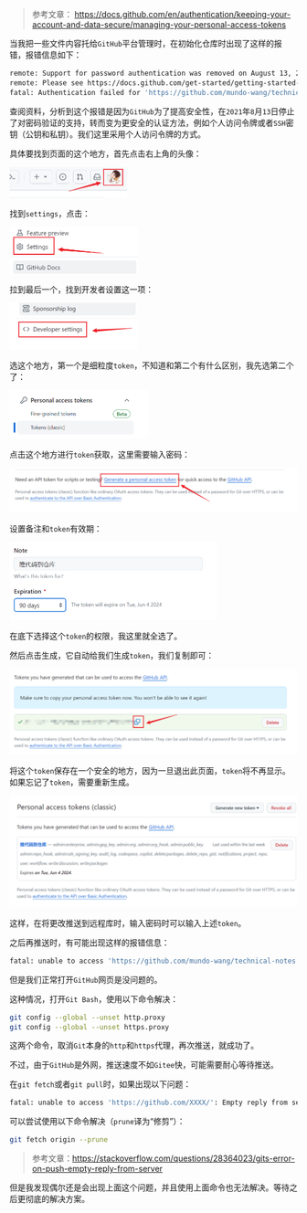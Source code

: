 > 参考文章：
>https://docs.github.com/en/authentication/keeping-your-account-and-data-secure/managing-your-personal-access-tokens

当我把一些文件内容托给`GitHub`平台管理时，在初始化仓库时出现了这样的报错，报错信息如下：

```sh
remote: Support for password authentication was removed on August 13, 2021.
remote: Please see https://docs.github.com/get-started/getting-started-with-git/about-remote-repositories#cloning-with-https-urls for information on currently recommended modes of authentication.
fatal: Authentication failed for 'https://github.com/mundo-wang/technical-notes.git/'
```

查阅资料，分析到这个报错是因为`GitHub`为了提高安全性，在`2021`年`8`月`13`日停止了对密码验证的支持，转而变为更安全的认证方法，例如个人访问令牌或者`SSH`密钥（公钥和私钥）。我们这里采用个人访问令牌的方式。

具体要找到页面的这个地方，首先点击右上角的头像：

<img src="image/image-20240306140520464.png" alt="image-20240306140520464" style="zoom:50%;" />

找到`settings`，点击：

<img src="image/image-20240306140613404.png" alt="image-20240306140613404" style="zoom:50%;" />

拉到最后一个，找到开发者设置这一项：

<img src="image/image-20240306140724427.png" alt="image-20240306140724427" style="zoom:50%;" />

选这个地方，第一个是细粒度`token`，不知道和第二个有什么区别，我先选第二个了：

<img src="image/image-20240306140808989.png" alt="image-20240306140808989" style="zoom:50%;" />

点击这个地方进行`token`获取，这里需要输入密码：

<img src="image/image-20240306140910704.png" alt="image-20240306140910704" style="zoom:50%;" />

设置备注和`token`有效期：

<img src="image/image-20240306140957226.png" alt="image-20240306140957226" style="zoom:50%;" />

在底下选择这个`token`的权限，我这里就全选了。

然后点击生成，它自动给我们生成`token`，我们复制即可：

<img src="image/image-20240306141226639.png" alt="image-20240306141226639" style="zoom:50%;" />

将这个`token`保存在一个安全的地方，因为一旦退出此页面，`token`将不再显示。如果忘记了`token`，需要重新生成。

<img src="image/image-20240306142003352.png" alt="image-20240306142003352" style="zoom:50%;" />

这样，在将更改推送到远程库时，输入密码时可以输入上述`token`。

之后再推送时，有可能出现这样的报错信息：

```sh
fatal: unable to access 'https://github.com/mundo-wang/technical-notes.git/': Failed to connect to github.com port 443: Timed out
```

但是我们正常打开`GitHub`网页是没问题的。

这种情况，打开`Git Bash`，使用以下命令解决：

```sh
git config --global --unset http.proxy
git config --global --unset https.proxy
```

这两个命令，取消`Git`本身的`http`和`https`代理，再次推送，就成功了。

不过，由于`GitHub`是外网，推送速度不如`Gitee`快，可能需要耐心等待推送。

在`git fetch`或者`git pull`时，如果出现以下问题：

```sh
fatal: unable to access 'https://github.com/XXXX/': Empty reply from server
```

可以尝试使用以下命令解决（`prune`译为“修剪”）：

```sh
git fetch origin --prune
```

> 参考文章：https://stackoverflow.com/questions/28364023/gits-error-on-push-empty-reply-from-server

但是我发现偶尔还是会出现上面这个问题，并且使用上面命令也无法解决。等待之后更彻底的解决方案。